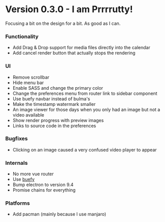 # Version 0.3.0 - I am Prrrrutty!

Focusing a bit on the design for a bit. As good as I can.
### Functionality
 * Add Drag & Drop support for media files directly into the calendar
 * Add cancel render button that actually stops the rendering

### UI
 * Remove scrollbar
 * Hide menu bar
 * Enable SASS and change the primary color
 * Change the preferences menu from router link to sidebar component
 * Use buefy navbar instead of bulma's
 * Make the timestamp watermark smaller
 * An image viewer for those days when you only had an image but not a video available
 * Show render progress with preview images
 * Links to source code in the preferences

### Bugfixes
 * Clicking on an image caused a very confused video player to appear

### Internals
 * No more vue router
 * Use [buefy](https://buefy.org)
 * Bump electron to version 9.4
 * Promise chains for everything

### Platforms
 * Add pacman (mainly because I use manjaro)